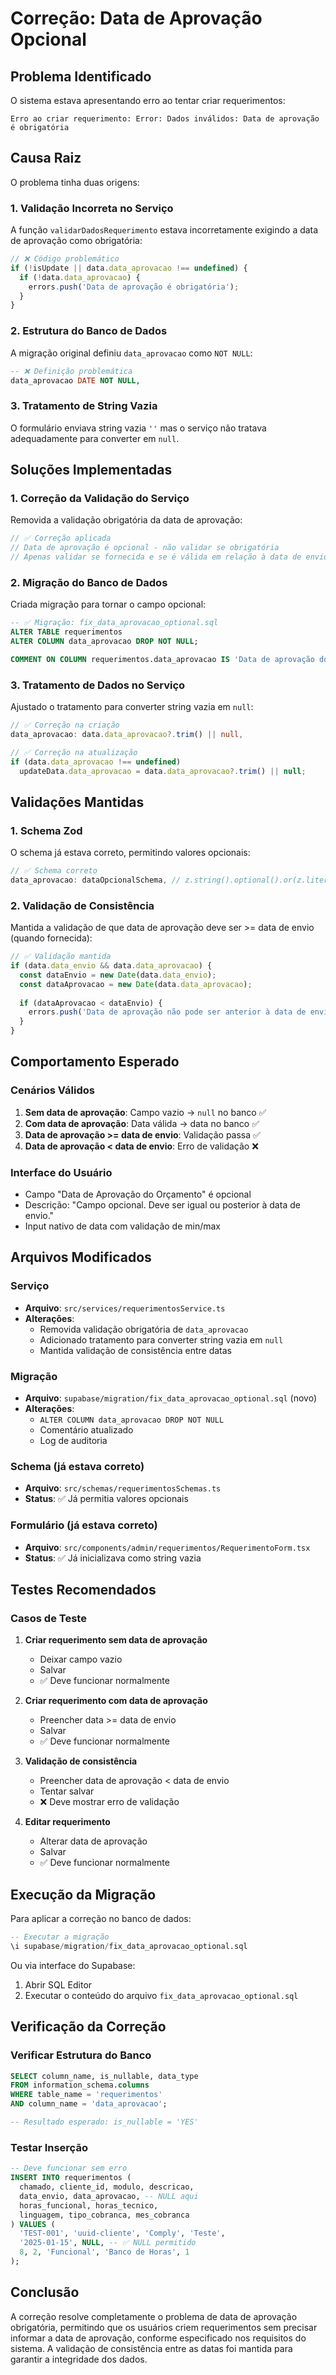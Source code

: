 # Correção: Data de Aprovação Opcional

## Problema Identificado
O sistema estava apresentando erro ao tentar criar requerimentos:
```
Erro ao criar requerimento: Error: Dados inválidos: Data de aprovação é obrigatória
```

## Causa Raiz
O problema tinha duas origens:

### 1. **Validação Incorreta no Serviço**
A função `validarDadosRequerimento` estava incorretamente exigindo a data de aprovação como obrigatória:

```typescript
// ❌ Código problemático
if (!isUpdate || data.data_aprovacao !== undefined) {
  if (!data.data_aprovacao) {
    errors.push('Data de aprovação é obrigatória');
  }
}
```

### 2. **Estrutura do Banco de Dados**
A migração original definiu `data_aprovacao` como `NOT NULL`:

```sql
-- ❌ Definição problemática
data_aprovacao DATE NOT NULL,
```

### 3. **Tratamento de String Vazia**
O formulário enviava string vazia `''` mas o serviço não tratava adequadamente para converter em `null`.

## Soluções Implementadas

### 1. **Correção da Validação do Serviço**
Removida a validação obrigatória da data de aprovação:

```typescript
// ✅ Correção aplicada
// Data de aprovação é opcional - não validar se obrigatória
// Apenas validar se fornecida e se é válida em relação à data de envio
```

### 2. **Migração do Banco de Dados**
Criada migração para tornar o campo opcional:

```sql
-- ✅ Migração: fix_data_aprovacao_optional.sql
ALTER TABLE requerimentos 
ALTER COLUMN data_aprovacao DROP NOT NULL;

COMMENT ON COLUMN requerimentos.data_aprovacao IS 'Data de aprovação do orçamento (opcional)';
```

### 3. **Tratamento de Dados no Serviço**
Ajustado o tratamento para converter string vazia em `null`:

```typescript
// ✅ Correção na criação
data_aprovacao: data.data_aprovacao?.trim() || null,

// ✅ Correção na atualização
if (data.data_aprovacao !== undefined) 
  updateData.data_aprovacao = data.data_aprovacao?.trim() || null;
```

## Validações Mantidas

### 1. **Schema Zod**
O schema já estava correto, permitindo valores opcionais:

```typescript
// ✅ Schema correto
data_aprovacao: dataOpcionalSchema, // z.string().optional().or(z.literal(''))
```

### 2. **Validação de Consistência**
Mantida a validação de que data de aprovação deve ser >= data de envio (quando fornecida):

```typescript
// ✅ Validação mantida
if (data.data_envio && data.data_aprovacao) {
  const dataEnvio = new Date(data.data_envio);
  const dataAprovacao = new Date(data.data_aprovacao);
  
  if (dataAprovacao < dataEnvio) {
    errors.push('Data de aprovação não pode ser anterior à data de envio');
  }
}
```

## Comportamento Esperado

### Cenários Válidos
1. **Sem data de aprovação**: Campo vazio → `null` no banco ✅
2. **Com data de aprovação**: Data válida → data no banco ✅
3. **Data de aprovação >= data de envio**: Validação passa ✅
4. **Data de aprovação < data de envio**: Erro de validação ❌

### Interface do Usuário
- Campo "Data de Aprovação do Orçamento" é opcional
- Descrição: "Campo opcional. Deve ser igual ou posterior à data de envio."
- Input nativo de data com validação de min/max

## Arquivos Modificados

### Serviço
- **Arquivo**: `src/services/requerimentosService.ts`
- **Alterações**:
  - Removida validação obrigatória de `data_aprovacao`
  - Adicionado tratamento para converter string vazia em `null`
  - Mantida validação de consistência entre datas

### Migração
- **Arquivo**: `supabase/migration/fix_data_aprovacao_optional.sql` (novo)
- **Alterações**:
  - `ALTER COLUMN data_aprovacao DROP NOT NULL`
  - Comentário atualizado
  - Log de auditoria

### Schema (já estava correto)
- **Arquivo**: `src/schemas/requerimentosSchemas.ts`
- **Status**: ✅ Já permitia valores opcionais

### Formulário (já estava correto)
- **Arquivo**: `src/components/admin/requerimentos/RequerimentoForm.tsx`
- **Status**: ✅ Já inicializava como string vazia

## Testes Recomendados

### Casos de Teste
1. **Criar requerimento sem data de aprovação**
   - Deixar campo vazio
   - Salvar
   - ✅ Deve funcionar normalmente

2. **Criar requerimento com data de aprovação**
   - Preencher data >= data de envio
   - Salvar
   - ✅ Deve funcionar normalmente

3. **Validação de consistência**
   - Preencher data de aprovação < data de envio
   - Tentar salvar
   - ❌ Deve mostrar erro de validação

4. **Editar requerimento**
   - Alterar data de aprovação
   - Salvar
   - ✅ Deve funcionar normalmente

## Execução da Migração

Para aplicar a correção no banco de dados:

```sql
-- Executar a migração
\i supabase/migration/fix_data_aprovacao_optional.sql
```

Ou via interface do Supabase:
1. Abrir SQL Editor
2. Executar o conteúdo do arquivo `fix_data_aprovacao_optional.sql`

## Verificação da Correção

### Verificar Estrutura do Banco
```sql
SELECT column_name, is_nullable, data_type 
FROM information_schema.columns 
WHERE table_name = 'requerimentos' 
AND column_name = 'data_aprovacao';

-- Resultado esperado: is_nullable = 'YES'
```

### Testar Inserção
```sql
-- Deve funcionar sem erro
INSERT INTO requerimentos (
  chamado, cliente_id, modulo, descricao, 
  data_envio, data_aprovacao, -- NULL aqui
  horas_funcional, horas_tecnico, 
  linguagem, tipo_cobranca, mes_cobranca
) VALUES (
  'TEST-001', 'uuid-cliente', 'Comply', 'Teste',
  '2025-01-15', NULL, -- ✅ NULL permitido
  8, 2, 'Funcional', 'Banco de Horas', 1
);
```

## Conclusão

A correção resolve completamente o problema de data de aprovação obrigatória, permitindo que os usuários criem requerimentos sem precisar informar a data de aprovação, conforme especificado nos requisitos do sistema. A validação de consistência entre as datas foi mantida para garantir a integridade dos dados.